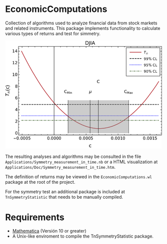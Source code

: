 EconomicComputations
=============

Collection of algorithms used to analyze financial data from stock markets and related instruments. This package implements functionality to calculate various types of returns and test for simmetry.

![Captura1](img/symmetry_plot.png?raw=true "Captura 1")

The resulting analyses and algorithms may be consulted in the file `Applications/Symmetry_measurement_in_time.nb` or a HTML visualization at `Applications/Doc/Symmetry_measurement_in_time.htm`.

The definition of returns may be viewed in the `EconomicComputations.wl` package at the root of the project.

For the symmetry test an additional package is included at `TnSymmetryStatistic` that needs to be manually compiled.

Requirements
========

* [Mathematica](https://www.wolfram.com/mathematica/) (Versión 10 or greater)
* A Unix-like enviroment to compile the TnSymmetryStatistic package.

